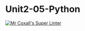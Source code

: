 # Unit2-05-Python
[![Mr Coxall's Super Linter](https://github.com/ICS3U-C-Programming-LilyC/Unit2-05-Python/workflows/Mr%20Coxall's%20Super%20Linter/badge.svg)](https://github.com/ICS3U-C-Programming-LilyC/Unit2-05-Python/actions/)
